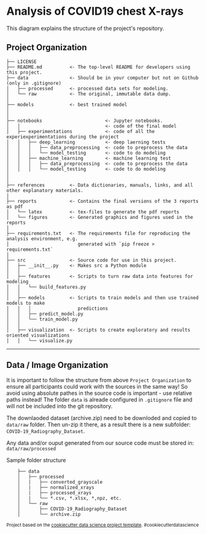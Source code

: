Analysis of COVID19 chest X-rays
==============================

This diagram explains the structure of the project's repository. 

Project Organization
------------

    ├── LICENSE
    ├── README.md          <- The top-level README for developers using this project.
    ├── data               <- Should be in your computer but not on Github (only in .gitignore)
    │   ├── processed      <- processed data sets for modeling.
    │   └── raw            <- The original, immutable data dump.
    │
    ├── models             <- best trained model
    │
    │
    ├── notebooks                       <- Jupyter notebooks.  
    │   │                               <- code of the final model
    │   ├── experimentations            <- code of all the experiexperimentations during the project  
    │   │   ├── deep_learning           <- deep laerning tests 
    │   │   │   ├── data_preprocessing  <- code to preprocess the data 
    │   │   │   └── model_testing       <- code to do modeling
    │   │   ├── machine_learning        <- machine learning test
    │   │   │   ├── data_preprocessing  <- code to preprocess the data 
    │   │   │   └── model_testing       <- code to do modeling
    │   
    │
    ├── references         <- Data dictionaries, manuals, links, and all other explanatory materials.
    │
    ├── reports            <- Contains the final versions of the 3 reports as pdf
    │   └── latex          <- tex-files to generate the pdf reports
    │   └── figures        <- Generated graphics and figures used in the reports
    │
    ├── requirements.txt   <- The requirements file for reproducing the analysis environment, e.g.
    │                         generated with `pip freeze > requirements.txt`
    │
    ├── src                <- Source code for use in this project.
    │   ├── __init__.py    <- Makes src a Python module
    │   │
    │   ├── features       <- Scripts to turn raw data into features for modeling
    │   │   └── build_features.py
    │   │
    │   ├── models         <- Scripts to train models and then use trained models to make
    │   │   │                 predictions
    │   │   ├── predict_model.py
    │   │   └── train_model.py
    │   │
    │   ├── visualization  <- Scripts to create exploratory and results oriented visualizations
    │   │   └── visualize.py

------------

Data / Image Organization
------------

It is important to follow the structure from above `Project Organization` to ensure all participants could work with the sources in the same way! So avoid using absolute pathes in the source code is important - use relative paths instead! The folder `data` is alreade configured in `.gitignore` file and will not be included into the git repository.

The downlaoded dataset (archive.zip) need to be downloded and copied to `data/raw` folder. Then un-zip it there, as a result there is a new subfolder: `COVID-19_Radiography_Dataset`. 

Any data and/or ouput generated from our source code must be stored in: `data/raw/processed`

Sample folder structure
```
    ├── data
    │   ├── processed
    │   |   ├── converted_grayscale
    │   |   ├── normalized_xrays
    │   |   ├── processed_xrays
    │   |   └── *.csv, *.xlsx, *,npz, etc.
    │   └── raw
    │       ├── COVID-19_Radiography_Dataset
    │       └── archive.zip
```


<p><small>Project based on the <a target="_blank" href="https://drivendata.github.io/cookiecutter-data-science/">cookiecutter data science project template</a>. #cookiecutterdatascience</small></p>
